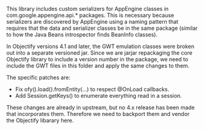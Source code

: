 This library includes custom serializers for AppEngine classes in
com.google.appengine.api.* packages.  This is necessary because serializers
are discovered by AppEngine using a naming pattern that requires that the
data and serializer classes be in the same package (similar to how the Java
Beans introspector finds BeanInfo classes).

In Objectify versions 4.1 and later, the GWT emulation classes were broken
out into a separate versioned jar. Since we are jarjar repackaging the core
Objectify library to include a version number in the package, we need to
include the GWT files in this folder and apply the same changes to them.

The specific patches are:

* Fix ofy().load().fromEntity(...) to respect @OnLoad callbacks.
* Add Session.getKeys() to enumerate everything read in a session.

These changes are already in upstream, but no 4.x release has been made
that incorporates them. Therefore we need to backport them and vendor the
Objectify libarary here.
